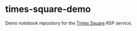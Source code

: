 # times-square-demo

Demo notebook repository for the [Times Square](https://github.com/lsst-sqre/times-square) RSP service.
